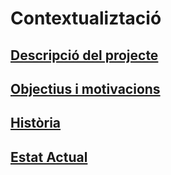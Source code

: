 <!-- TITLE: Contextualització -->
<!-- SUBTITLE: Breu contextualització -->

# Contextualiztació
<a href="https://wiki-js-epl.herokuapp.com/flutter/contextualitzacio/descripcio-projecte">
	<h2 style="pointer-events: auto;
		 cursor: pointer; text-decoration:none;">Descripció del projecte</h2>
	</div>
</a>

<a href="https://wiki-js-epl.herokuapp.com/flutter/contextualitzacio/objectius-motivacions">
	<h2 style="pointer-events: auto;
		 cursor: pointer; text-decoration:none;">Objectius i motivacions</h2>
	</div>
</a>

<a href="https://wiki-js-epl.herokuapp.com/visual-studio-code/contextualitzacio/historia">
	<h2 style="pointer-events: auto;
		 cursor: pointer; text-decoration:none;">Història</h2>
	</div>
</a>

<a href="https://wiki-js-epl.herokuapp.com/visual-studio-code/contextualitzacio/estat-actual">
	<h2 style="pointer-events: auto;
		 cursor: pointer; text-decoration:none;">Estat Actual</h2>
	</div>
</a>
